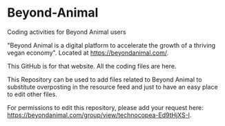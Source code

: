 # Beyond-Animal
Coding activities for Beyond Animal users

"Beyond Animal is a digital platform to accelerate the growth of a thriving vegan economy". Located at https://beyondanimal.com/.

This GitHub is for that website. All the coding files are here.

This Repository can be used to add files related to Beyond Animal to substitute overposting in the resource feed and just to have an easy place to edit other files.

For permissions to edit this repository, please add your request here: https://beyondanimal.com/group/view/technocopea-Ed9tHjXS-I.
